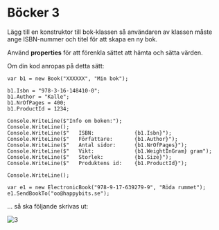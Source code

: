 ﻿# Böcker 3


Lägg till en konstruktor till bok-klassen så användaren av klassen måste ange ISBN-nummer och titel för att skapa en ny bok.

Använd **properties** för att förenkla sättet att hämta och sätta värden.

Om din kod anropas på detta sätt:

    var b1 = new Book("XXXXXX", "Min bok");

    b1.Isbn = "978-3-16-148410-0";
    b1.Author = "Kalle";
    b1.NrOfPages = 400;
    b1.ProductId = 1234;

    Console.WriteLine($"Info om boken:");
    Console.WriteLine();
    Console.WriteLine($"   ISBN:             {b1.Isbn}");
    Console.WriteLine($"   Författare:       {b1.Author}");
    Console.WriteLine($"   Antal sidor:      {b1.NrOfPages}");
    Console.WriteLine($"   Vikt:             {b1.WeightInGram} gram");
    Console.WriteLine($"   Storlek:          {b1.Size}");
    Console.WriteLine($"   Produktens id:    {b1.ProductId}");

    Console.WriteLine();

    var e1 = new ElectronicBook("978-9-17-639279-9", "Röda rummet");
    e1.SendBookTo("oo@happybits.se");

... så ska följande skrivas ut:

![3](3.png)
